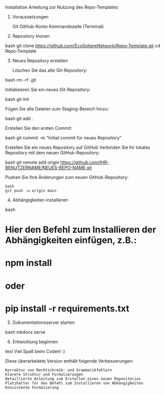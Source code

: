 Installation
Anleitung zur Nutzung des Repo-Templates
1. Voraussetzungen

    Git
    GitHub-Konto
    Kommandozeile (Terminal)

2. Repository klonen

bash
git clone https://github.com/EcoSphereNetwork/Repo-Template.git
cd Repo-Template

3. Neues Repository erstellen

    Löschen Sie das alte Git-Repository:

bash
rm -rf .git

Initialisieren Sie ein neues Git-Repository:

bash
git init

Fügen Sie alle Dateien zum Staging-Bereich hinzu:

bash
git add .

Erstellen Sie den ersten Commit:

bash
git commit -m "Initial commit für neues Repository"

Erstellen Sie ein neues Repository auf GitHub
Verbinden Sie Ihr lokales Repository mit dem neuen GitHub-Repository:

bash
git remote add origin https://github.com/IHR-BENUTZERNAME/NEUES-REPO-NAME.git

Pushen Sie Ihre Änderungen zum neuen GitHub-Repository:

    bash
    git push -u origin main

4. Abhängigkeiten installieren

bash
# Hier den Befehl zum Installieren der Abhängigkeiten einfügen, z.B.:
# npm install
# oder
# pip install -r requirements.txt

5. Dokumentationsserver starten

bash
mkdocs serve

6. Entwicklung beginnen

text
Viel Spaß beim Coden! :)

Diese überarbeitete Version enthält folgende Verbesserungen:

    Korrektur von Rechtschreib- und Grammatikfehlern
    Klarere Struktur und Formulierungen
    Detaillierte Anleitung zum Erstellen eines neuen Repositories
    Platzhalter für den Befehl zum Installieren von Abhängigkeiten
    Konsistente Formatierung
